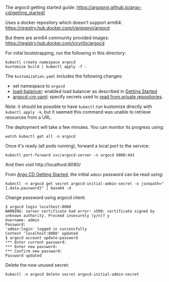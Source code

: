 The argocd getting started guide:
https://argoproj.github.io/argo-cd/getting_started/

Uses a docker repository which doesn't support arm64:
https://registry.hub.docker.com/r/argoproj/argocd

But there are arm64 community provided images:
https://registry.hub.docker.com/r/cyrilix/argocd

For inital bootstrapping, run the following in this directory:
```
kubectl create namespace argocd
kustomize build | kubectl apply -f -
```

The `kustomization.yaml` includes the following changes:
* set namespace to `argocd`
* [load-balancer](./load-balancer.yaml): enabled load balancer as described in
  [Getting Started](https://argoproj.github.io/argo-cd/getting_started/#3-access-the-argo-cd-api-server)
* [argocd-cm.yaml](./argocd-cm.yaml): specify secrets used to
  [read from private repositories][argocd-private].

Note: it should be possible to have `kubectl` run kustomize directly with
`kubectl apply -k`, but it seemed this command was unable to retrieve resources
from a URL.

The deployment will take a few minutes. You can monitor its progress using:
```
watch kubectl get all -n argocd
```

Once it's ready (all pods running), forward a local port to the service:
```
kubectl port-forward svc/argocd-server -n argocd 8080:443
```
And then visit http://localhost:8080/

From [Argo CD Getting Started][argocd-getting-started], the initial `admin`
password can be read using:
```
kubectl -n argocd get secret argocd-initial-admin-secret -o jsonpath="{.data.password}" | base64 -d
```

Change password using argocd client:
```
$ argocd login localhost:8080
WARNING: server certificate had error: x509: certificate signed by unknown authority. Proceed insecurely (y/n)? y
Username: admin
Password:
'admin:login' logged in successfully
Context 'localhost:8080' updated
$ argocd account update-password
*** Enter current password:
*** Enter new password:
*** Confirm new password:
Password updated
```

Delete the now unused secret:
```
kubectl -n argocd delete secret argocd-initial-admin-secret
```

[argocd-private]: https://argoproj.github.io/argo-cd/user-guide/private-repositories/
[argocd-getting-started]: https://argo-cd.readthedocs.io/en/stable/getting_started/
